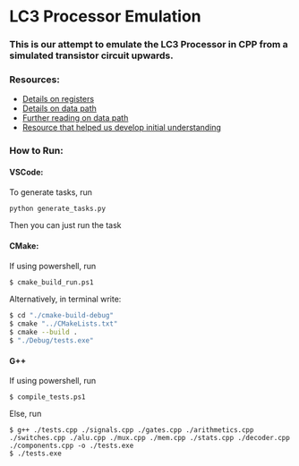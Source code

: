 # LC3 Processor Emulation

### This is our attempt to emulate the LC3 Processor in CPP from a simulated transistor circuit upwards. 

### Resources:
- [Details on registers](https://www.cs.colostate.edu/~cs270/.Fall18/resources/PattPatelAppA.pdf)
- [Details on data path](https://cs2461-2020.github.io/lectures/Datapath.pdf)
- [Further reading on data path](https://www.cs.utexas.edu/users/fussell/courses/cs310h/lectures/Lecture_10-310h.pdf)
- [Resource that helped us develop initial understanding](https://nandgame.com/)

### How to Run:

#### VSCode:
To generate tasks, run 
```bash
python generate_tasks.py
```
Then you can just run the task

#### CMake:
If using powershell, run
```bash
$ cmake_build_run.ps1
```
Alternatively, in terminal write:
```bash
$ cd "./cmake-build-debug"
$ cmake "../CMakeLists.txt"
$ cmake --build .
$ "./Debug/tests.exe"
```

#### G++
If using powershell, run
```
$ compile_tests.ps1
```
Else, run
```
$ g++ ./tests.cpp ./signals.cpp ./gates.cpp ./arithmetics.cpp ./switches.cpp ./alu.cpp ./mux.cpp ./mem.cpp ./stats.cpp ./decoder.cpp ./components.cpp -o ./tests.exe
$ ./tests.exe
```